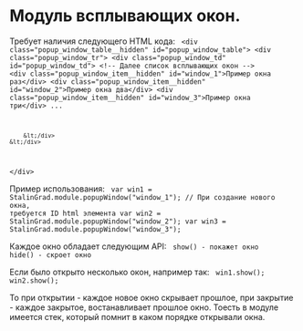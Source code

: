 # Модуль всплывающих окон.

Требует наличия следующего HTML кода:
<code>
&lt;div class="popup_window_table__hidden" id="popup_window_table">
    &lt;div class="popup_window_tr">
        &lt;div class="popup_window_td" id="popup_window_td">
            &lt;!-- Далее список всплывающих окон -->
            &lt;div class="popup_window_item__hidden" id="window_1">Пример окна раз&lt;/div>
            &lt;div class="popup_window_item__hidden" id="window_2">Пример окна два&lt;/div>
            &lt;div class="popup_window_item__hidden" id="window_3">Пример окна три&lt;/div>
            ...

        &lt;/div>
    &lt;/div>
&lt;/div>
</code>

Пример использования:
<code>
var win1 = StalinGrad.module.popupWindow("window_1");    // При создание нового окна, требуется ID html элемента
var win2 = StalinGrad.module.popupWindow("window_2");
var win3 = StalinGrad.module.popupWindow("window_3");
</code>

Каждое окно обладает следующим API:
<code>
show() - покажет окно
hide() - скроет окно
</code>

Если было открыто несколько окон, например так:
<code>
win1.show();
win2.show();
</code>

То при открытии - каждое новое окно скрывает прошлое, при закрытие - каждое закрытое, востанавливает прошлое окно.
Тоесть в модуле имеется стек, который помнит в каком порядке открывали окна.
